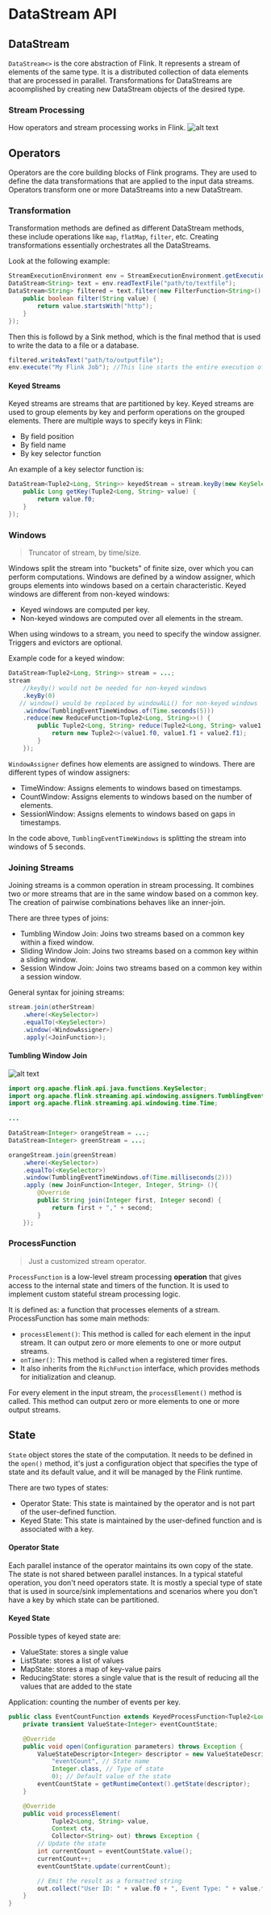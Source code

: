 # DataStream API
## DataStream
`DataStream<>` is the core abstraction of Flink. It represents a stream of elements of the same type. It is a distributed collection of data elements that are processed in parallel. Transformations for DataStreams are acoomplished by creating new DataStream objects of the desired type.
### Stream Processing
How operators and stream processing works in Flink.
![alt text](image-3.png)

## Operators
Operators are the core building blocks of Flink programs. They are used to define the data transformations that are applied to the input data streams.
Operators transform one or more DataStreams into a new DataStream.

### Transformation
Transformation methods are defined as different DataStream methods, these include operations like `map`, `flatMap`, `filter`, etc. Creating transformations essentially orchestrates all the DataStreams.

Look at the following example:
```java
StreamExecutionEnvironment env = StreamExecutionEnvironment.getExecutionEnvironment();
DataStream<String> text = env.readTextFile("path/to/textfile");
DataStream<String> filtered = text.filter(new FilterFunction<String>() {
    public boolean filter(String value) {
        return value.startsWith("http");
    }
});
```
Then this is followd by a Sink method, which is the final method that is used to write the data to a file or a database. 

```java
filtered.writeAsText("path/to/outputfile");
env.execute("My Flink Job"); //This line starts the entire execution of the job. 
```

#### Keyed Streams
Keyed streams are streams that are partitioned by key. Keyed streams are used to group elements by key and perform operations on the grouped elements.
There are multiple ways to specify keys in Flink:
- By field position
- By field name
- By key selector function

An example of a key selector function is:
```java
DataStream<Tuple2<Long, String>> keyedStream = stream.keyBy(new KeySelector<Tuple2<Long, String>, Long>() {
    public Long getKey(Tuple2<Long, String> value) {
        return value.f0;
    }
});
```

### Windows
> Truncator of stream, by time/size. 

Windows split the stream into "buckets" of finite size, over which you can perform computations. Windows are defined by a window assigner, which groups elements into windows based on a certain characteristic. 
Keyed windows are different from non-keyed windows:
- Keyed windows are computed per key.
- Non-keyed windows are computed over all elements in the stream.

When using windows to a stream, you need to specify the window assigner. Triggers and evictors are optional. 

Example code for a keyed window:
```java
DataStream<Tuple2<Long, String>> stream = ...;
stream
    //keyBy() would not be needed for non-keyed windows
    .keyBy(0) 
   // window() would be replaced by windowALL() for non-keyed windows
    .window(TumblingEventTimeWindows.of(Time.seconds(5)))
    .reduce(new ReduceFunction<Tuple2<Long, String>>() {
        public Tuple2<Long, String> reduce(Tuple2<Long, String> value1, Tuple2<Long, String> value2) {
            return new Tuple2<>(value1.f0, value1.f1 + value2.f1);
        }
    });
```

`WindowAssigner` defines how elements are assigned to windows. There are different types of window assigners:
- TimeWindow: Assigns elements to windows based on timestamps.
- CountWindow: Assigns elements to windows based on the number of elements.
- SessionWindow: Assigns elements to windows based on gaps in timestamps.

In the code above, `TumblingEventTimeWindows` is splitting the stream into windows of 5 seconds.

### Joining Streams
Joining streams is a common operation in stream processing. It combines two or more streams that are in the same window based on a common key.
The creation of pairwise combinations behaves like an inner-join. 

There are three types of joins:
- Tumbling Window Join: Joins two streams based on a common key within a fixed window.
- Sliding Window Join: Joins two streams based on a common key within a sliding window.
- Session Window Join: Joins two streams based on a common key within a session window.

General syntax for joining streams:
```java
stream.join(otherStream)
    .where(<KeySelector>)
    .equalTo(<KeySelector>)
    .window(<WindowAssigner>)
    .apply(<JoinFunction>);
```

#### Tumbling Window Join
![alt text](image-2.png)
    
```java
import org.apache.flink.api.java.functions.KeySelector;
import org.apache.flink.streaming.api.windowing.assigners.TumblingEventTimeWindows;
import org.apache.flink.streaming.api.windowing.time.Time;
 
...

DataStream<Integer> orangeStream = ...;
DataStream<Integer> greenStream = ...;

orangeStream.join(greenStream)
    .where(<KeySelector>)
    .equalTo(<KeySelector>)
    .window(TumblingEventTimeWindows.of(Time.milliseconds(2)))
    .apply (new JoinFunction<Integer, Integer, String> (){
        @Override
        public String join(Integer first, Integer second) {
            return first + "," + second;
        }
    });
```


### ProcessFunction
> Just a customized stream operator.

`ProcessFunction` is a low-level stream processing **operation** that gives access to the internal state and timers of the function. It is used to implement custom stateful stream processing logic.

It is defined as: a function that processes elements of a stream. 
ProcessFunction has some main methods:
- `processElement()`: This method is called for each element in the input stream. It can output zero or more elements to one or more output streams.
- `onTimer()`: This method is called when a registered timer fires.
- It also inherits from the `RichFunction` interface, which provides methods for initialization and cleanup.

For every element in the input stream, the `processElement()` method is called. This method can output zero or more elements to one or more output streams. 

## State
`State` object stores the state of the computation. It needs to be defined in the `open()` method, it's just a configuration object that specifies the type of state and its default value, and it will be managed by the Flink runtime. 

There are two types of states:
- Operator State: This state is maintained by the operator and is not part of the user-defined function.
- Keyed State: This state is maintained by the user-defined function and is associated with a key.
#### Operator State
Each parallel instance of the operator maintains its own copy of the state. The state is not shared between parallel instances. In a typical stateful operation, you don't need operators state. It is mostly a special type of state that is used in source/sink implementations and scenarios where you don't have a key by which state can be partitioned. 

#### Keyed State
Possible types of keyed state are:
- ValueState: stores a single value
- ListState: stores a list of values
- MapState: stores a map of key-value pairs
- ReducingState: stores a single value that is the result of reducing all the values that are added to the state

Application: counting the number of events per key. 

```java
public class EventCountFunction extends KeyedProcessFunction<Tuple2<Long, String>, Tuple2<Long, String>, String> {
    private transient ValueState<Integer> eventCountState;

    @Override
    public void open(Configuration parameters) throws Exception {
        ValueStateDescriptor<Integer> descriptor = new ValueStateDescriptor<>(
            "eventCount", // State name
            Integer.class, // Type of state
            0); // Default value of the state
        eventCountState = getRuntimeContext().getState(descriptor);
    }

    @Override
    public void processElement(
            Tuple2<Long, String> value,
            Context ctx,
            Collector<String> out) throws Exception {
        // Update the state
        int currentCount = eventCountState.value();
        currentCount++;
        eventCountState.update(currentCount);

        // Emit the result as a formatted string
        out.collect("User ID: " + value.f0 + ", Event Type: " + value.f1 + ", Count: " + currentCount);
    }
}

```